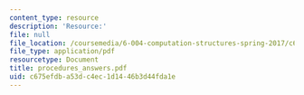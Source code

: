 ```yaml
---
content_type: resource
description: 'Resource:'
file: null
file_location: /coursemedia/6-004-computation-structures-spring-2017/c675efdba53dc4ec1d1446b3d44fda1e_procedures_answers.pdf
file_type: application/pdf
resourcetype: Document
title: procedures_answers.pdf
uid: c675efdb-a53d-c4ec-1d14-46b3d44fda1e
---
```

